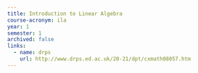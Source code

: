 ```yaml
---
title: Introduction to Linear Algebra
course-acronym: ila 
year: 1
semester: 1
archived: false
links:
  - name: drps
    url: http://www.drps.ed.ac.uk/20-21/dpt/cxmath08057.htm
---
```

